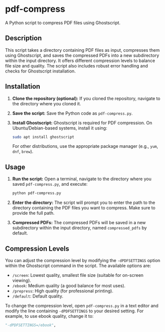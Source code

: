 # pdf-compress

A Python script to compress PDF files using Ghostscript.

## Description

This script takes a directory containing PDF files as input, compresses them using Ghostscript, and saves the compressed PDFs into a new subdirectory within the input directory.  It offers different compression levels to balance file size and quality.  The script also includes robust error handling and checks for Ghostscript installation.

## Installation

1.  **Clone the repository (optional):**  If you cloned the repository, navigate to the directory where you cloned it.

2.  **Save the script:** Save the Python code as `pdf-compress.py`.

3.  **Install Ghostscript:** Ghostscript is required for PDF compression. On Ubuntu/Debian-based systems, install it using:

    ```bash
    sudo apt install ghostscript
    ```

    For other distributions, use the appropriate package manager (e.g., `yum`, `dnf`, `brew`).

## Usage

1.  **Run the script:** Open a terminal, navigate to the directory where you saved `pdf-compress.py`, and execute:

    ```bash
    python pdf-compress.py
    ```

2.  **Enter the directory:** The script will prompt you to enter the path to the directory containing the PDF files you want to compress.  Make sure to provide the full path.

3.  **Compressed PDFs:** The compressed PDFs will be saved in a new subdirectory within the input directory, named `compressed_pdfs` by default.

## Compression Levels

You can adjust the compression level by modifying the `-dPDFSETTINGS` option within the Ghostscript command in the script. The available options are:

*   `/screen`: Lowest quality, smallest file size (suitable for on-screen viewing).
*   `/ebook`: Medium quality (a good balance for most uses).
*   `/prepress`: High quality (for professional printing).
*   `/default`: Default quality.

To change the compression level, open `pdf-compress.py` in a text editor and modify the line containing `-dPDFSETTINGS` to your desired setting.  For example, to use ebook quality, change it to:

```python
"-dPDFSETTINGS=/ebook",
